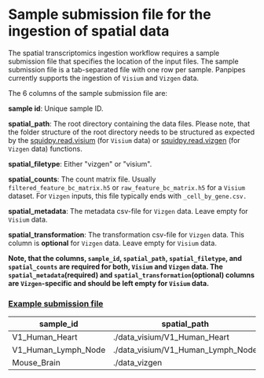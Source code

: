 Sample submission file for the ingestion of spatial data
===========================

The spatial transcriptomics ingestion workflow requires a sample submission file that specifies the location of the input files. The sample submission file is a tab-separated file with one row per sample. Panpipes currently supports the ingestion of `Visium` and `Vizgen` data.

The 6 columns of the sample submission file are:

**sample id**: Unique sample ID.

**spatial_path**: The root directory containing the data files. Please note, that the folder structure of the root directory needs to be structured as expected by the [squidpy.read.visium](https://squidpy.readthedocs.io/en/stable/api/squidpy.read.visium.html) (for `Visium` data) or [squidpy.read.vizgen](https://squidpy.readthedocs.io/en/stable/api/squidpy.read.vizgen.html) (for `Vizgen` data) functions.

**spatial_filetype**: Either "vizgen" or "visium".

**spatial_counts**: The count matrix file. Usually `filtered_feature_bc_matrix.h5` or `raw_feature_bc_matrix.h5` for a `Visium` dataset. For `Vizgen` inputs, this file typically ends with `_cell_by_gene.csv.`

**spatial_metadata**: The metadata csv-file for `Vizgen` data. Leave empty for `Visium` data.

**spatial_transformation**: The transformation csv-file for `Vizgen` data. This column is **optional** for `Vizgen` data. Leave empty for `Visium` data.

**Note, that the columns, `sample_id`, `spatial_path`, `spatial_filetype`, and `spatial_counts` are required for both, `Visium` and `Vizgen` data. The `spatial_metadata`(required) and `spatial_transformation`(optional) columns are `Vizgen`-specific and should be left empty for `Visium` data.**

### <u>Example submission file</u>

| sample_id | spatial_path | spatial_filetype | spatial_counts                          | spatial_metadata                         | spatial_transformation |
| --------- |--------------|------------------|-----------------------------------------|------------------------------------------|--------------------|
| V1_Human_Heart |./data_visium/V1_Human_Heart |visium |V1_Human_Heart_filtered_feature_bc_matrix.h5 |
| V1_Human_Lymph_Node |./data_visium/V1_Human_Lymph_Node| visium | V1_Human_Lymph_Node_filtered_feature_bc_matrix.h5 |
Mouse_Brain  | ./data_vizgen | vizgen | cell_by_gene_S1R1.csv | cell_metadata_S1R1.csv | images_micron_to_mosaic_pixel_transform.csv
